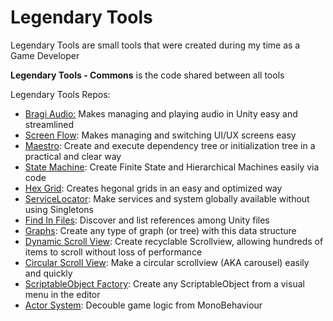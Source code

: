 # Legendary Tools

Legendary Tools are small tools that were created during my time as a Game Developer

**Legendary Tools - Commons** is the code shared between all tools

Legendary Tools Repos:

- [Bragi Audio:](https://github.com/LeGustaVinho/bragi-audio "Bragi Audio:") Makes managing and playing audio in Unity easy and streamlined
- [Screen Flow](https://github.com/LeGustaVinho/screen-flow "Screen Flow"): Makes managing and switching UI/UX screens easy
- [Maestro](https://github.com/LeGustaVinho/maestro "Maestro"): Create and execute dependency tree or initialization tree in a practical and clear way
- [State Machine](https://github.com/LeGustaVinho/state-machine "State Machine"): Create Finite State and Hierarchical Machines easily via code
- [Hex Grid](https://github.com/LeGustaVinho/hex-grid "Hex Grid"): Creates hegonal grids in an easy and optimized way
- [ServiceLocator](https://github.com/LeGustaVinho/service-locator "ServiceLocator"): Make services and system globally available without using Singletons
- [Find In Files](https://github.com/LeGustaVinho/find-in-files "Find In Files"): Discover and list references among Unity files
- [Graphs](https://github.com/LeGustaVinho/graphs "Graphs"): Create any type of graph (or tree) with this data structure
- [Dynamic Scroll View](https://github.com/LeGustaVinho/dynamic-scroll-view "Dynamic Scroll View"): Create recyclable Scrollview, allowing hundreds of items to scroll without loss of performance
- [Circular Scroll View](https://github.com/LeGustaVinho/circular-scroll-view "Circular Scroll View"): Make a circular scrollview (AKA carousel) easily and quickly
- [ScriptableObject Factory](https://github.com/LeGustaVinho/scriptable-object-factory "ScriptableObject Factory"): Create any ScriptableObject from a visual menu in the editor
- [Actor System](https://github.com/LeGustaVinho/actor "Actor System"): Decouble game logic from MonoBehaviour